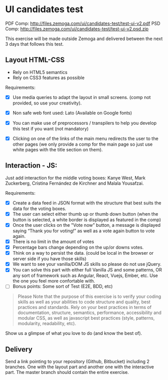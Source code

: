 # UI candidates test


PDF Comp:
http://files.zemoga.com/ui/candidates-test/test-ui-v2.pdf
PSD Comp:
http://files.zemoga.com/ui/candidates-test/test-ui-v2.psd.zip

This exercise will be made outside Zemoga and delivered between the next 3 days that follows this test.


## Layout HTML-CSS

- Rely on HTML5 semantics
- Rely on CSS3 features as possible

Requirements:
- [x] Use media queries to adapt the layout in small screens. (comp not provided, so use your creativity).
- [x] Non safe web font used: Lato (Available on Google fonts)
- [x] You can make use of preprocessors / transpilers to help you develop this test if you want (not mandatory)
- [x] Clicking on one of the links of the main menu redirects the user to the other pages (we only provide a comp for the main page so just use white pages with the title section on them).


## Interaction - JS:

Just add interaction for the middle voting boxes: Kanye West, Mark Zuckerberg, Cristina Fernández de Kirchner and Malala Yousafzai.

Requirements:
- [x] Create a data feed in JSON format with the structure that best suits the data for the voting boxes.
- [x] The user can select either thumb up or thumb down button (when the button is selected, a white border is displayed as featured in the comp)
- [x] Once the user clicks on the "Vote now” button, a message is displayed saying “Thank you for voting!” as well as a vote again button to vote again.
- [x] There is no limit in the amount of votes
- [x] Percentage bars change depending on the up/or downs votes.
- [x] Think on a way to persist the data. (could be local in the browser or server side if you have those skills)
- [x] We want to see your vanilla/DOM JS skills so please do not use jQuery.
- [x] You can solve this part with either full Vanilla JS and some patterns, OR any sort of framework such as Angular, React, Vuejs, Ember, etc. Use the one you feel more confortable with.
- [ ] Bonus points: Some sort of Test (E2E, BDD, etc)

> Please Note that the purpose of this exercise is to verify your coding skills as well as your abilities to code structure and quality,  best practices and standards. Rely on your best practices in terms of documentation, structure, semantics, performance, accessibility and modular CSS, as well as javascript best practices (style, patterns, modularity, readability, etc). 

Show us a glimpse of what you love to do (and know the best of).

## Delivery

Send a link pointing to your repository (Github, Bitbucket) including 2 branches. One with the layout part and another one with the interactive part.
The master branch should contain the entire exercise.
